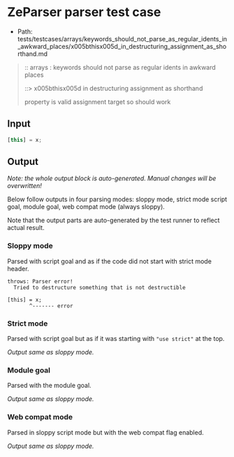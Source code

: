 # ZeParser parser test case

- Path: tests/testcases/arrays/keywords_should_not_parse_as_regular_idents_in_awkward_places/x005bthisx005d_in_destructuring_assignment_as_shorthand.md

> :: arrays : keywords should not parse as regular idents in awkward places
>
> ::> x005bthisx005d in destructuring assignment as shorthand
>
> property is valid assignment target so should work

## Input

`````js
[this] = x;
`````

## Output

_Note: the whole output block is auto-generated. Manual changes will be overwritten!_

Below follow outputs in four parsing modes: sloppy mode, strict mode script goal, module goal, web compat mode (always sloppy).

Note that the output parts are auto-generated by the test runner to reflect actual result.

### Sloppy mode

Parsed with script goal and as if the code did not start with strict mode header.

`````
throws: Parser error!
  Tried to destructure something that is not destructible

[this] = x;
       ^------- error
`````

### Strict mode

Parsed with script goal but as if it was starting with `"use strict"` at the top.

_Output same as sloppy mode._

### Module goal

Parsed with the module goal.

_Output same as sloppy mode._

### Web compat mode

Parsed in sloppy script mode but with the web compat flag enabled.

_Output same as sloppy mode._
